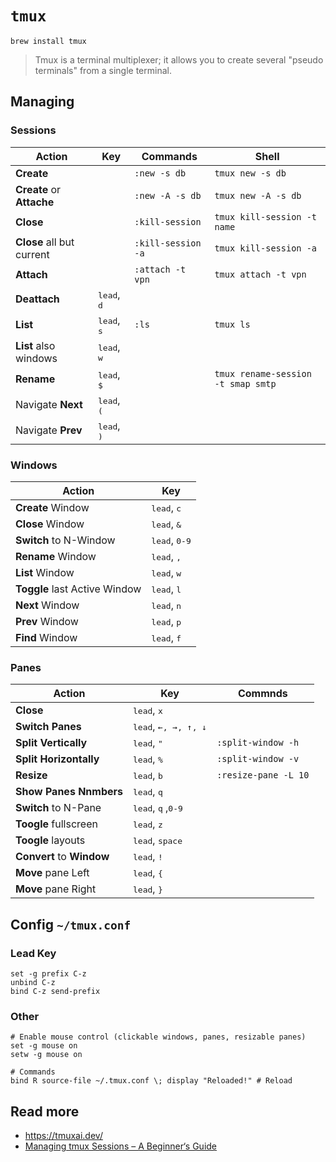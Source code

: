 # `tmux`

```shell
brew install tmux
```

> Tmux is a terminal multiplexer; it allows you to create several "pseudo terminals" from a single terminal.

## Managing

### Sessions

| Action                    | Key                           | Commands           | Shell                              |
| ------------------------- | ----------------------------- | ------------------ | ---------------------------------- |
| **Create**                |                               | `:new -s db`       | `tmux new -s db`                   |
| **Create** or **Attache** |                               | `:new -A -s db`    | `tmux new -A -s db`                |
| **Close**                 |                               | `:kill-session`    | `tmux kill-session -t name`        |
| **Close** all but current |                               | `:kill-session -a` | `tmux kill-session -a`             |
| **Attach**                |                               | `:attach -t vpn`   | `tmux attach -t vpn`               |
| **Deattach**              | <kbd>lead</kbd>, <kbd>d</kbd> |                    |                                    |
| **List**                  | <kbd>lead</kbd>, <kbd>s</kbd> | `:ls`              | `tmux ls`                          |
| **List** also windows     | <kbd>lead</kbd>, <kbd>w</kbd> |                    |                                    |
| **Rename**                | <kbd>lead</kbd>, <kbd>$</kbd> |                    | `tmux rename-session -t smap smtp` |
| Navigate **Next**         | <kbd>lead</kbd>, <kbd>(</kbd> |                    |                                    |
| Navigate **Prev**         | <kbd>lead</kbd>, <kbd>)</kbd> |                    |                                    |

### Windows

| Action                        | Key                             |
| ----------------------------- | ------------------------------- |
| **Create** Window             | <kbd>lead</kbd>, <kbd>c</kbd>   |
| **Close** Window              | <kbd>lead</kbd>, <kbd>&</kbd>   |
| **Switch** to N-Window        | <kbd>lead</kbd>, <kbd>0-9</kbd> |
| **Rename** Window             | <kbd>lead</kbd>, <kbd>,</kbd>   |
| **List** Window               | <kbd>lead</kbd>, <kbd>w</kbd>   |
| **Toggle** last Active Window | <kbd>lead</kbd>, <kbd>l</kbd>   |
| **Next** Window               | <kbd>lead</kbd>, <kbd>n</kbd>   |
| **Prev** Window               | <kbd>lead</kbd>, <kbd>p</kbd>   |
| **Find** Window               | <kbd>lead</kbd>, <kbd>f</kbd>   |

### Panes

| Action                    | Key                                           | Commnds              |
| ------------------------- | --------------------------------------------- | -------------------- |
| **Close**                 | <kbd>lead</kbd>, <kbd>x</kbd>                 |                      |
| **Switch Panes**          | <kbd>lead</kbd>, <kbd>←, →, ↑, ↓</kbd>        |                      |
| **Split Vertically**      | <kbd>lead</kbd>, <kbd>"</kbd>                 | `:split-window -h`   |
| **Split Horizontally**    | <kbd>lead</kbd>, <kbd>%</kbd>                 | `:split-window -v`   |
| **Resize**                | <kbd>lead</kbd>, <kbd>b</kbd>                 | `:resize-pane -L 10` |
| **Show Panes Nnmbers**    | <kbd>lead</kbd>, <kbd>q</kbd>                 |                      |
| **Switch** to N-Pane      | <kbd>lead</kbd>, <kbd>q</kbd> ,<kbd>0-9</kbd> |                      |
| **Toogle** fullscreen     | <kbd>lead</kbd>, <kbd>z</kbd>                 |                      |
| **Toogle** layouts        | <kbd>lead</kbd>, <kbd>space</kbd>             |                      |
| **Convert** to **Window** | <kbd>lead</kbd>, <kbd>!</kbd>                 |                      |
| **Move** pane Left        | <kbd>lead</kbd>, <kbd>{</kbd>                 |                      |
| **Move** pane Right       | <kbd>lead</kbd>, <kbd>}</kbd>                 |                      |

## Config `~/tmux.conf`

### Lead Key

```
set -g prefix C-z
unbind C-z
bind C-z send-prefix

```

### Other

```tmux
# Enable mouse control (clickable windows, panes, resizable panes)
set -g mouse on
setw -g mouse on

# Commands
bind R source-file ~/.tmux.conf \; display "Reloaded!" # Reload
```

## Read more

- https://tmuxai.dev/
- [Managing tmux Sessions – A Beginner‘s Guide](https://thelinuxcode.com/managing-tmux-sessions-ubuntu-20-04-lts/)

